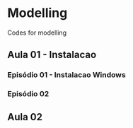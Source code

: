 # Modelling
Codes for modelling 

## Aula 01 - Instalacao

### Episódio 01 - Instalacao Windows

### Episódio 02

## Aula 02